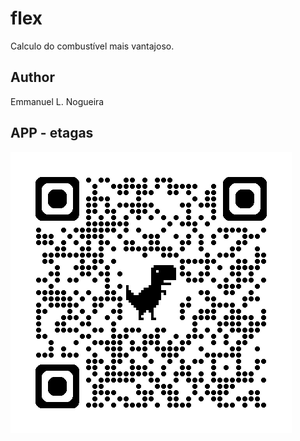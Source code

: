 # flex
Calculo do combustível mais vantajoso.

## Author
Emmanuel L. Nogueira

## APP - etagas
![qrcode](https://github.com/emmanuel-lacerd4/flex/blob/main/img/qrcode_flex.png)